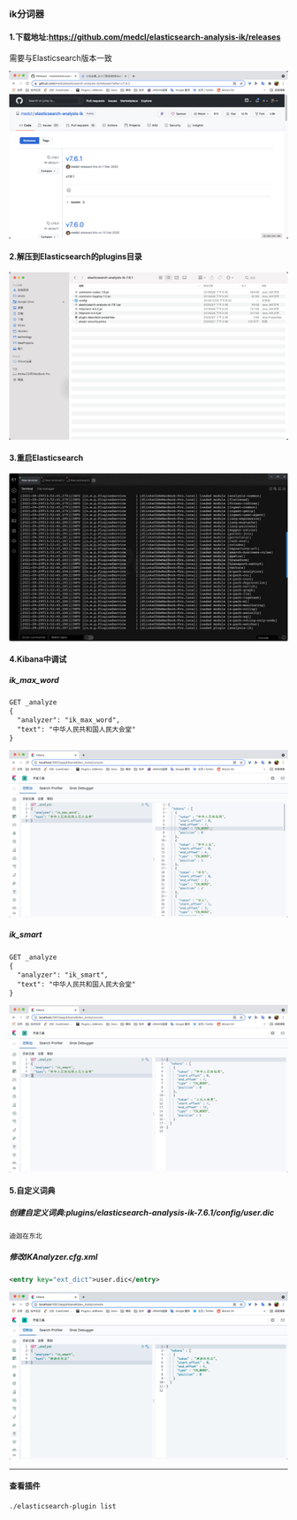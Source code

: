 ### ik分词器

#### 1.下载地址:https://github.com/medcl/elasticsearch-analysis-ik/releases

需要与Elasticsearch版本一致

![ik-url](./ik-url.png)

#### 2.解压到Elasticsearch的plugins目录

![ik-file](./ik-file.png)

#### 3.重启Elasticsearch

![ik-start](./ik-start.png)

#### 4.Kibana中调试

##### ik_max_word

```
GET _analyze
{
  "analyzer": "ik_max_word",
  "text": "中华人民共和国人民大会堂"
}
```

![ik-ik_max_word](./ik-ik_max_word.png)

##### ik_smart

```
GET _analyze
{
  "analyzer": "ik_smart",
  "text": "中华人民共和国人民大会堂"
}
```

![ik-ik_smart](./ik-ik_smart.png)

#### 5.自定义词典

##### 创建自定义词典:plugins/elasticsearch-analysis-ik-7.6.1/config/user.dic

```
迪迦在东北
```

##### 修改IKAnalyzer.cfg.xml

```xml
<entry key="ext_dict">user.dic</entry>
```

![ik-user](./ik-user.png)



---

#### 查看插件

```
./elasticsearch-plugin list
```

